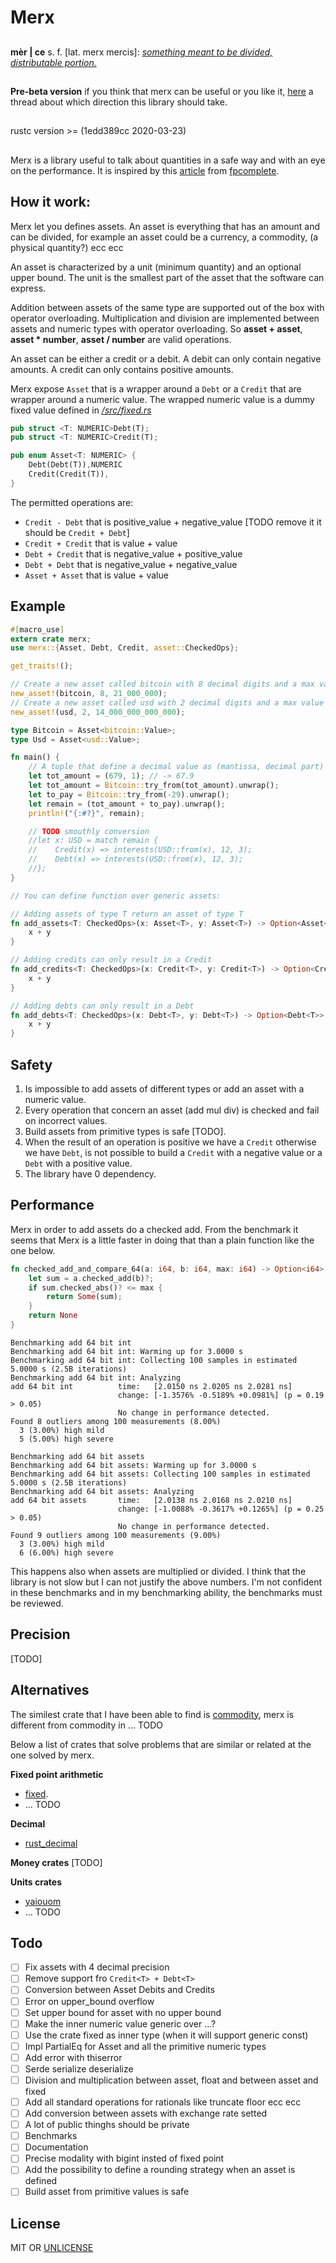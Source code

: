 # Merx

##

**mèr | ce** s. f. [lat. merx mercis]:
[*something meant to be divided, distributable portion.*](https://www.etimo.it/?term=merce&find=Cerca)

##

**Pre-beta version** if you think that merx can be useful or you like it, [here](https://users.rust-lang.org/t/help-annuncment-merx-let-you-define-decimal-safe-types/40531) a
thread about which direction this library should take.

##

rustc version >= (1edd389cc 2020-03-23)

##

Merx is a library useful to talk about quantities in a safe way and with an eye on the
performance. It is inspired by this
[article](https://tech.fpcomplete.com/blog/safe-decimal-right-on-the-money) from
[fpcomplete](https://tech.fpcomplete.com/tech).

## How it work:
Merx let you defines assets. An asset is everything that has an amount and can be divided, for
example an asset could be a currency, a commodity, (a physical quantity?) ecc ecc

An asset is characterized by a unit (minimum quantity) and an optional upper bound.
The unit is the smallest part of the asset that the software can express.

Addition between assets of the same type are supported out of the box with operator
overloading. Multiplication and division are implemented between assets and numeric
types with operator overloading. So **asset + asset**, **asset * number**,
**asset / number** are valid operations.

An asset can be either a credit or a debit. A debit can only contain negative amounts. A credit can
only contains positive amounts.

Merx expose `Asset` that is a wrapper around a `Debt` or a `Credit` that are wrapper around a
numeric value.
The wrapped numeric value is a dummy fixed value defined in [*/src/fixed.rs*](./src.fixed.rs)

```rust
pub struct <T: NUMERIC>Debt(T);
pub struct <T: NUMERIC>Credit(T);

pub enum Asset<T: NUMERIC> {
    Debt(Debt(T)),NUMERIC
    Credit(Credit(T)),
}
```

The permitted operations are: 
* `Credit - Debt` that is positive_value + negative_value [TODO remove it it should be `Credit + Debt`]
* `Credit + Credit` that is value + value
* `Debt + Credit` that is negative_value + positive_value
* `Debt + Debt` that is negative_value + negative_value
* `Asset + Asset` that is value + value

## Example
```rust
#[macro_use]
extern crate merx;
use merx::{Asset, Debt, Credit, asset::CheckedOps};

get_traits!();

// Create a new asset called bitcoin with 8 decimal digits and a max value of 21 million of units
new_asset!(bitcoin, 8, 21_000_000);
// Create a new asset called usd with 2 decimal digits and a max value of 14_000_000_000_000 units
new_asset!(usd, 2, 14_000_000_000_000);

type Bitcoin = Asset<bitcoin::Value>;
type Usd = Asset<usd::Value>;

fn main() {
    // A tuple that define a decimal value as (mantissa, decimal part)
    let tot_amount = (679, 1); // -> 67.9
    let tot_amount = Bitcoin::try_from(tot_amount).unwrap();
    let to_pay = Bitcoin::try_from(-29).unwrap();
    let remain = (tot_amount + to_pay).unwrap();
    println!("{:#?}", remain);

    // TODO smouthly conversion
    //let x: USD = match remain {
    //    Credit(x) => interests(USD::from(x), 12, 3);
    //    Debt(x) => interests(USD::from(x), 12, 3);
    //};
}

// You can define function over generic assets:

// Adding assets of type T return an asset of type T
fn add_assets<T: CheckedOps>(x: Asset<T>, y: Asset<T>) -> Option<Asset<T>> {
    x + y
}

// Adding credits can only result in a Credit
fn add_credits<T: CheckedOps>(x: Credit<T>, y: Credit<T>) -> Option<Credit<T>> {
    x + y
}

// Adding debts can only result in a Debt
fn add_debts<T: CheckedOps>(x: Debt<T>, y: Debt<T>) -> Option<Debt<T>> {
    x + y
}

```

## Safety

1. Is impossible to add assets of different types or add an asset with a numeric value.
2. Every operation that concern an asset (add mul div) is checked and fail on incorrect values.
3. Build assets from primitive types is safe [TODO].
4. When the result of an operation is positive we have a `Credit` otherwise we have `Debt`, is not
possible to build a `Credit` with a negative value or a `Debt` with a positive value.
5. The library have 0 dependency.

## Performance

Merx in order to add assets do a checked add. From the benchmark it seems that Merx is a
little faster in doing that than a plain function like the one below.

```rust
fn checked_add_and_compare_64(a: i64, b: i64, max: i64) -> Option<i64> {
    let sum = a.checked_add(b)?;
    if sum.checked_abs()? <= max {
        return Some(sum);
    }
    return None
}
```

```
Benchmarking add 64 bit int
Benchmarking add 64 bit int: Warming up for 3.0000 s
Benchmarking add 64 bit int: Collecting 100 samples in estimated 5.0000 s (2.5B iterations)
Benchmarking add 64 bit int: Analyzing
add 64 bit int          time:   [2.0150 ns 2.0205 ns 2.0281 ns]
                        change: [-1.3576% -0.5189% +0.0981%] (p = 0.19 > 0.05)
                        No change in performance detected.
Found 8 outliers among 100 measurements (8.00%)
  3 (3.00%) high mild
  5 (5.00%) high severe

Benchmarking add 64 bit assets
Benchmarking add 64 bit assets: Warming up for 3.0000 s
Benchmarking add 64 bit assets: Collecting 100 samples in estimated 5.0000 s (2.5B iterations)
Benchmarking add 64 bit assets: Analyzing
add 64 bit assets       time:   [2.0138 ns 2.0168 ns 2.0210 ns]
                        change: [-1.0088% -0.3617% +0.1265%] (p = 0.25 > 0.05)
                        No change in performance detected.
Found 9 outliers among 100 measurements (9.00%)
  3 (3.00%) high mild
  6 (6.00%) high severe
```

This happens also when assets are multiplied or divided. I think that the library is not
slow but I can not justify the above numbers. I'm not confident in these benchmarks and in my
benchmarking ability, the benchmarks must be reviewed.

## Precision

[TODO]

## Alternatives

The similest crate that I have been able to find is [commodity](https://crates.io/crates/commodity),
merx is different from commodity in ... TODO

Below a list of crates that solve problems that are similar or related at the one solved by merx.

**Fixed point arithmetic**
* [fixed](https://docs.rs/fixed/0.5.4/fixed/).
*  ... TODO

**Decimal**
* [rust_decimal](https://crates.io/crates/rust_decimal)

**Money crates**
[TODO]

**Units crates**
* [yaiouom](https://github.com/Yoric/yaiouom)
* ... TODO

## Todo

 - [ ] Fix assets with 4 decimal precision
 - [ ] Remove support fro `Credit<T> + Debt<T>`
 - [ ] Conversion between Asset Debits and Credits
 - [ ] Error on upper_bound overflow
 - [ ] Set upper bound for asset with no upper bound
 - [ ] Make the inner numeric value generic over ...?
 - [ ] Use the crate fixed as inner type (when it will support generic const)
 - [ ] Impl PartialEq for Asset and all the primitive numeric types
 - [ ] Add error with thiserror
 - [ ] Serde serialize deserialize
 - [ ] Division and multiplication between asset, float and between asset and fixed
 - [ ] Add all standard operations for rationals like truncate floor ecc ecc
 - [ ] Add conversion between assets with exchange rate setted
 - [ ] A lot of public thinghs should be private
 - [ ] Benchmarks
 - [ ] Documentation
 - [ ] Precise modality with bigint insted of fixed point
 - [ ] Add the possibility to define a rounding strategy when an asset is defined
 - [ ] Build asset from primitive values is safe

## License

MIT OR [UNLICENSE](https://unlicense.org/)

